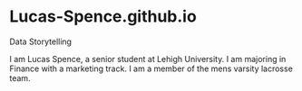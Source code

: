 # Lucas-Spence.github.io
Data Storytelling 

I am Lucas Spence, a senior student at Lehigh University. I am majoring in Finance with a marketing track. I am a member of the mens varsity lacrosse team. 
